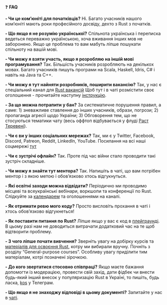 ❓ **FAQ**

__- Чи це ком’юніті для початківців?__
Ні. Багато учасників нашого ком’юніті мають роки професійного досвіду, дехто з Rust з початків.

__- Що якщо я не розумію української?__
Спільнота українська і переписка ведеться переважно українською, хоча вживання інших мов не заборонено. Якщо це проблема то вам мабуть ліпше пошукати спільноту на вашій мові.

__- Чи можу я взяти участь, якщо я розробляю на іншій мові програмування?__
Так. Більшість учасників розробляють на декількох мовах. Багато учасників пишуть програми на Scala, Haskell, Idris, C# і навіть на Java та C++. 

__- Чи можу я тут найняти розробників, поширити вакансію?__
Так, у нас є спеціальний канал для [Rust вакансій](https://t.me/rust_jobs_ua) Щоб тут і в чаті розмістити  своє оголошення - прочитайте наступну [інструкцію](https://telegra.ph/Rust-Jobs-UA-08-04).

__- За що можна потрапити у бан?__
За систематичне порушення правил, а саме: 1) зневажливе ставлення до інших учасників, образи, погрози; 2) пропаганда агресії щодо України; 3) Обговорення тем, що не стосуються тематики чату (весь оффтоп відбувається у флуді [Раст Теревені](https://t.me/rust_tereveni)).

__- Чи є ви у інших соціальних мережах?__ 
Так, ми є у Twitter, Facebook, Discord, Patreon, Reddit, LinkedIn, YouTube. Посилання на всі наші соцмережі [тут](https://t.me/rustlang_ua/2383) 

__- Чи є зустрічі офлайн?__
Так. Проте під час війни стало проводити такі зустріч складніше. 

__- Чи можу я знайти тут ментора?__
Так. Напишіть в чаті, що вам потрібен ментор і з якою метою і обов’язково хтось відгукнуться.

__- Які освітні заходи можна відвідати?__
Періодично ми проводимо місцеві та всеукраїнські вебінари, воркшопи та конференції по Rust. Слідкуйте за [календарем](https://calendar.google.com/calendar/u/0?cid=OWpobWZuYTJmdjcyNjFxNjNzaDV1aHZhNWNAZ3JvdXAuY2FsZW5kYXIuZ29vZ2xlLmNvbQ) та оголошеннями на каналі.

__- Як отримати ревю мого коду?__
Просто висловіть прохання в чаті і хтось обов’язково відгукнеться! 

__- Як поставити питання по Rust?__
Ліпше якщо у вас є код в [плейграунді](https://play.rust-lang.org/). В цьому разі нам не доводиться витрачати додатковий час на те щоб відтворити проблему. 

__- З чого ліпше почати вивчення?__
Зверніть увагу на добірку курсів та [матеріалів для освоєння Rust](https://github.com/rust-lang-ua/learn_rust_together), котру ми вибирали вручну. Почніть з розділу “General-purpose courses”. Особливу увагу приділити тим матеріалам, котрі позначені зірочкою. 

__- До кого звертатися стосовно співпраці?__
 Якщо маєте бажання допомогти із модерацією, провести свій захід, дати фідбек чи внести будь-який інший внесок у популяризацію Rust в Україні, то пишіть, будь ласка, [kos](https://t.me/wandalen_me) у Телеграм. 


__- Що якщо я не знаходжу відповіді в цьому документі?__
Запитайте у нас в [чаті](https://t.me/rustlang_ua).
